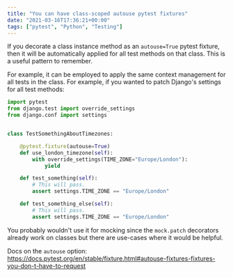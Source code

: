 ```yaml
---
title: "You can have class-scoped autouse pytest fixtures"
date: "2021-03-16T17:36:21+00:00"
tags: ["pytest", "Python", "Testing"]
---
```


If you decorate a class instance method as an `autouse=True` pytest fixture,
then it will be automatically applied for all test methods on that class. This
is a useful pattern to remember.

For example, it can be employed to apply the same context management for all
tests in the class. For example, if you wanted to patch Django's settings for
all test methods:

```py
import pytest
from django.test import override_settings
from django.conf import settings


class TestSomethingAboutTimezones:

    @pytest.fixture(autouse=True)
    def use_london_timezone(self):
        with override_settings(TIME_ZONE="Europe/London"):
            yield

    def test_something(self):
        # This will pass.
        assert settings.TIME_ZONE == "Europe/London"

    def test_something_else(self):
        # This will pass.
        assert settings.TIME_ZONE == "Europe/London"
```

You probably wouldn't use it for mocking since the `mock.patch` decorators
already work on classes but there are use-cases where it would be helpful.

Docs on the `autouse` option:
<https://docs.pytest.org/en/stable/fixture.html#autouse-fixtures-fixtures-you-don-t-have-to-request>
